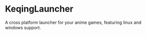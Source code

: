 # KeqingLauncher
A cross platform launcher for your anime games, featuring linux and windows support.

